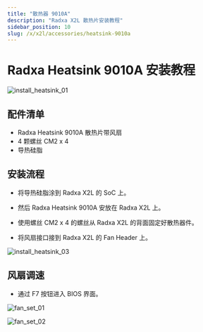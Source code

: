 ```yaml
---
title: "散热器 9010A"
description: "Radxa X2L 散热片安装教程"
sidebar_position: 10
slug: /x/x2l/accessories/heatsink-9010a
---
```


# Radxa Heatsink 9010A 安装教程

![install_heatsink_01](/img/x/x2l/heatsink_9010a_01.webp)

## 配件清单

- Radxa Heatsink 9010A 散热片带风扇
- 4 颗螺丝 CM2 x 4
- 导热硅脂

## 安装流程

- 将导热硅脂涂到 Radxa X2L 的 SoC 上。

- 然后 Radxa Heatsink 9010A 安放在 Radxa X2L 上。

- 使用螺丝 CM2 x 4 的螺丝从 Radxa X2L 的背面固定好散热器件。

- 将风扇接口接到 Radxa X2L 的 Fan Header 上。

![install_heatsink_03](/img/x/x2l/heatsink_9010a_02.webp)

## 风扇调速

- 通过 F7 按钮进入 BIOS 界面。

![fan_set_01](/img/x/x2l/fan_set_01.webp)

![fan_set_02](/img/x/x2l/fan_set_02.webp)
